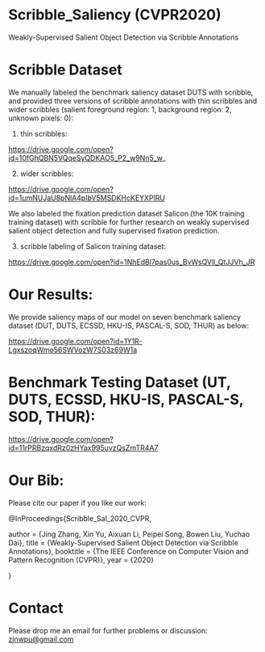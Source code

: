 # Scribble_Saliency (CVPR2020)
Weakly-Supervised Salient Object Detection via Scribble Annotations

# Scribble Dataset
We manually labeled the benchmark saliency dataset DUTS with scribble, and provided three versions of scribble annotations with thin scribbles and wider scribbles (salient foreground region: 1, background region: 2, unknown pixels: 0):

1) thin scribbles:

https://drive.google.com/open?id=10fGhQBN5VQqeSyQDKAO5_P2_w9Nn5_w_

2) wider scribbles:

https://drive.google.com/open?id=1umNUJaU8pNlA4pIbV5MSDKHcKEYXPlRU

We also labeled the fixation prediction dataset Salicon (the 10K training training dataset) with scribble for further research on weakly supervised salient object detection and fully supervised fixation prediction.

3) scribble labeling of Salicon training dataset:

https://drive.google.com/open?id=1NhEdBl7pas0us_BvWsQVll_QtJJVh_JR

# Our Results:

We provide saliency maps of our model on seven benchmark saliency dataset (DUT, DUTS, ECSSD, HKU-IS, PASCAL-S, SOD, THUR) as below:

https://drive.google.com/open?id=1Y1R-LgxszoqWmo56SWVozW7S03z69W1a

# Benchmark Testing Dataset (UT, DUTS, ECSSD, HKU-IS, PASCAL-S, SOD, THUR):

https://drive.google.com/open?id=11rPRBzqxdRz0zHYax995uvzQsZmTR4A7

# Our Bib:

Please cite our paper if you like our work:

@InProceedings{Scribble_Sal_2020_CVPR, 

  author = {Jing Zhang, Xin Yu, Aixuan Li, Peipei Song, Bowen Liu, Yuchao Dai},
  title = {Weakly-Supervised Salient Object Detection via Scribble Annotations},
  booktitle = {The IEEE Conference on Computer Vision and Pattern Recognition (CVPR)},
  year = {2020} 
  
}

# Contact

Please drop me an email for further problems or discussion: zjnwpu@gmail.com

